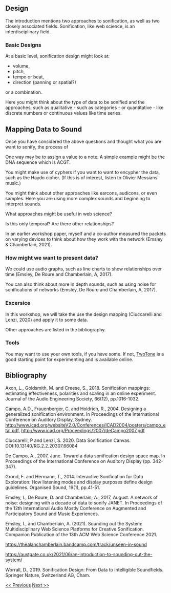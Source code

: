 ## Design

The introduction mentions two approaches to sonification, as well as two closely associated fields. Sonification, like web science, is an interdisciplinary field. 

### Basic Designs

At a basic level, sonification design might look at:

* volume, 
* pitch, 
* tempo or beat, 
* direction (panning or spatial?)

or a combination. 

Here you might think about the type of data to be sonified and the approaches, such as qualitative - such as categories - or quantitative - like discrete numbers or continuous values like time series. 


## Mapping Data to Sound

Once you have considered the above questions and thought what you are want to sonify, the process of  

One way may be to assign a value to a note. A simple example might be the DNA sequence which is ACGT. 

You might make use of cyphers if you want to want to encypher the data, such as the Haydn cipher. (If this is of interest, listen to Olivier Messians' music.)

You might think about other approaches like earcons, audicons, or even samples. Here you are using more complex sounds and beginning to interpret sounds.  

What approaches might be useful in web science? 

Is this only temporal? Are there other relationships?

In an earlier workshop paper, myself and a co-author measured the packets on varying devices to think about how they work with the network (Emsley & Chamberlain, 2021).

### How might we want to present data?

We could use audio graphs, such as line charts to show relationships over time (Emsley, De Roure and Chamberlain, A, 2017).

You can also think about more in depth sounds, such as using noise for sonifications of networks (Emsley, De Roure and Chamberlain, A, 2017). 

### Excersice

In this workshop, we will take the use the design mapping (Ciuccarelli and Lenzi, 2020) and apply it to some data. 

Other approaches are listed in the bibliography.

### Tools

You may want to use your own tools, if you have some. If not, [TwoTone](https://twotone.io) is a good starting point for experimenting and is available online. 

## Bibliography

Axon, L., Goldsmith, M. and Creese, S., 2018. Sonification mappings: estimating effectiveness, polarities and scaling in an online experiment. Journal of the Audio Engineering Society, 66(12), pp.1016-1032.

Campo, A.D., Frauenberger, C. and Holdrich, R., 2004. Designing a generalized sonification environment. In Proceedings of the International Conference on Auditory Display, Sydney. http://www.icad.org/websiteV2.0/Conferences/ICAD2004/posters/campo_etal.pdf, http://www.icad.org/Proceedings/2007/deCampo2007.pdf

Ciuccarelli, P and Lenzi, S. 2020. Data Sonification Canvas. DOI:10.13140/RG.2.2.20307.66084

De Campo, A., 2007, June. Toward a data sonification design space map. In Proceedings of the International Conference on Auditory Display (pp. 342-347).

Grond, F. and Hermann, T., 2014. Interactive Sonification for Data Exploration: How listening modes and display purposes define design guidelines. Organised Sound, 19(1), pp.41-51.

Emsley, I., De Roure, D. and Chamberlain, A., 2017, August. A network of noise: designing with a decade of data to sonify JANET. In Proceedings of the 12th International Audio Mostly Conference on Augmented and Participatory Sound and Music Experiences.

Emsley, I., and Chamberlain, A. (2021). Sounding out the System: Multidisciplinary Web Science Platforms for Creative Sonification. Companion Publication of the 13th ACM Web Science Conference 2021.

https://thealanchamberlain.bandcamp.com/track/unseen-in-sound

https://austgate.co.uk/2021/06/an-introduction-to-sounding-out-the-system/

Worrall, D., 2019. Sonification Design: From Data to Intelligible Soundfields. Springer Nature, Switzerland AG, Cham.

[<< Previous](listening)  [Next >>](resources)
